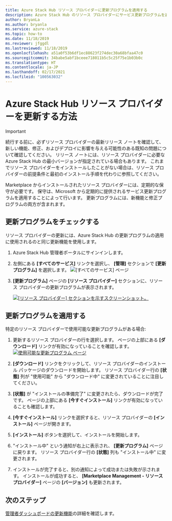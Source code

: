 ```yaml
---
title: Azure Stack Hub リソース プロバイダーに更新プログラムを適用する
description: Azure Stack Hub のリソース プロバイダーにサービス更新プログラムを適用する方法について説明します。
author: BryanLa
ms.author: bryanla
ms.service: azure-stack
ms.topic: how-to
ms.date: 11/18/2019
ms.reviewer: jfggdl
ms.lastreviewed: 11/18/2019
ms.openlocfilehash: a51a0f53b6df1ec88623f274dec30a68bfaa47c0
ms.sourcegitcommit: 34babe5abf1bceee718011b5c5c25f75e1b03b0c
ms.translationtype: HT
ms.contentlocale: ja-JP
ms.lasthandoff: 02/17/2021
ms.locfileid: "100563032"
---
```

# <a name="how-to-update-an-azure-stack-hub-resource-provider"></a>Azure Stack Hub リソース プロバイダーを更新する方法

> [!IMPORTANT]
> 続行する前に、必ずリソース プロバイダーの最新リリース ノートを確認して、新しい機能、修正、およびデプロイに影響を与える可能性のある既知の問題について確認してください。 リリース ノートには、リソース プロバイダーに必要な Azure Stack Hub の最小バージョンが指定されている場合もあります。 これまでリソース プロバイダーをインストールしたことがない場合は、リソース プロバイダーの前提条件と最初のインストール手順を代わりに参照してください。

Marketplace からインストールされたリソース プロバイダーには、定期的な保守が必要です。 保守は、Microsoft から定期的に提供されるサービス更新プログラムを適用することによって行います。 更新プログラムには、新機能と修正プログラムの両方が含まれます。  

## <a name="check-for-updates"></a>更新プログラムをチェックする

リソース プロバイダーの更新には、Azure Stack Hub の更新プログラムの適用に使用されるのと同じ更新機能を使用します。

1. Azure Stack Hub 管理者ポータルにサインインします。
2. 左側にある **[すべてのサービス]** リンクを選択し、 **[管理]** セクションで **[更新プログラム]** を選択します。
   ![[すべてのサービス] ページ](media/resource-provider-apply-updates/1-all-services.png)

3. **[更新プログラム]** ページの **[リソース プロバイダー]** セクションに、リソース プロバイダーの更新プログラムが表示されます。

   [![[リソース プロバイダー] セクションを示すスクリーンショット。](media/resource-provider-apply-updates/3-update-available.png)](media/resource-provider-apply-updates/3-update-available.png#lightbox)

## <a name="apply-an-update"></a>更新プログラムを適用する

特定のリソース プロバイダーで使用可能な更新プログラムがある場合:

1. 更新するリソース プロバイダーの行を選択します。 ページの上部にある **[ダウンロード]** リンクが有効になっていることを確認します。
   [![使用可能な更新プログラム ページ](media/resource-provider-apply-updates/4-download.png)](media/resource-provider-apply-updates/3-update-available.png#lightbox)

2. **[ダウンロード]** リンクをクリックして、リソース プロバイダーのインストール パッケージのダウンロードを開始します。 リソース プロバイダー行の **[状態]** 列が "使用可能" から "ダウンロード中" に変更されていることに注目してください。
3. **[状態]** が "インストールの準備完了" に変更されたら、ダウンロードが完了です。 ページの上部にある **[今すぐインストール]** リンクが有効になっていることも確認します。
4. **[今すぐインストール]** リンクを選択すると、リソース プロバイダーの **[インストール]** ページが開きます。 
5. **[インストール]** ボタンを選択して、インストールを開始します。
6. "インストール中" という通知が右上に表示され、 **[更新プログラム]** ページに戻ります。 リソース プロバイダー行の **[状態]** 列も "インストール中" に変更されます。
7. インストールが完了すると、別の通知によって成功または失敗が示されます。 インストールが成功すると、 **[Marketplace Management - リソース プロバイダー]** ページの **[バージョン]** も更新されます。

## <a name="next-steps"></a>次のステップ

[管理者ダッシュボードの更新機能](azure-stack-apply-updates.md)の詳細を確認します。
